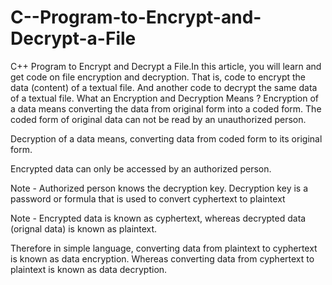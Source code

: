 # C--Program-to-Encrypt-and-Decrypt-a-File
C++ Program to Encrypt and Decrypt a File.In this article, you will learn and get code on file encryption and decryption. That is, code to encrypt the data (content) of a textual file. And another code to decrypt the same data of a textual file.
What an Encryption and Decryption Means ?
Encryption of a data means converting the data from original form into a coded form. The coded form of original data can not be read by an unauthorized person.

Decryption of a data means, converting data from coded form to its original form.

Encrypted data can only be accessed by an authorized person.

Note - Authorized person knows the decryption key. Decryption key is a password or formula that is used to convert cyphertext to plaintext

Note - Encrypted data is known as cyphertext, whereas decrypted data (orignal data) is known as plaintext.

Therefore in simple language, converting data from plaintext to cyphertext is known as data encryption. Whereas converting data from cyphertext to plaintext is known as data decryption.

